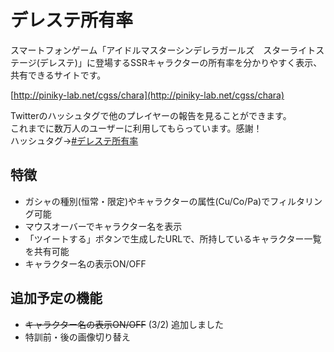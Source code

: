 デレステ所有率
====

スマートフォンゲーム「アイドルマスターシンデレラガールズ　スターライトステージ(デレステ)」に登場するSSRキャラクターの所有率を分かりやすく表示、共有できるサイトです。

[http://piniky-lab.net/cgss/chara](http://piniky-lab.net/cgss/chara)

Twitterのハッシュタグで他のプレイヤーの報告を見ることができます。  
これまでに数万人のユーザーに利用してもらっています。感謝！  
ハッシュタグ→[#デレステ所有率](https://twitter.com/hashtag/%E3%83%87%E3%83%AC%E3%82%B9%E3%83%86%E6%89%80%E6%9C%89%E7%8E%87?src=hash)

## 特徴
- ガシャの種別(恒常・限定)やキャラクターの属性(Cu/Co/Pa)でフィルタリング可能
- マウスオーバーでキャラクター名を表示
- 「ツイートする」ボタンで生成したURLで、所持しているキャラクター一覧を共有可能
- キャラクター名の表示ON/OFF

## 追加予定の機能
- ~~キャラクター名の表示ON/OFF~~ (3/2) 追加しました
- 特訓前・後の画像切り替え

